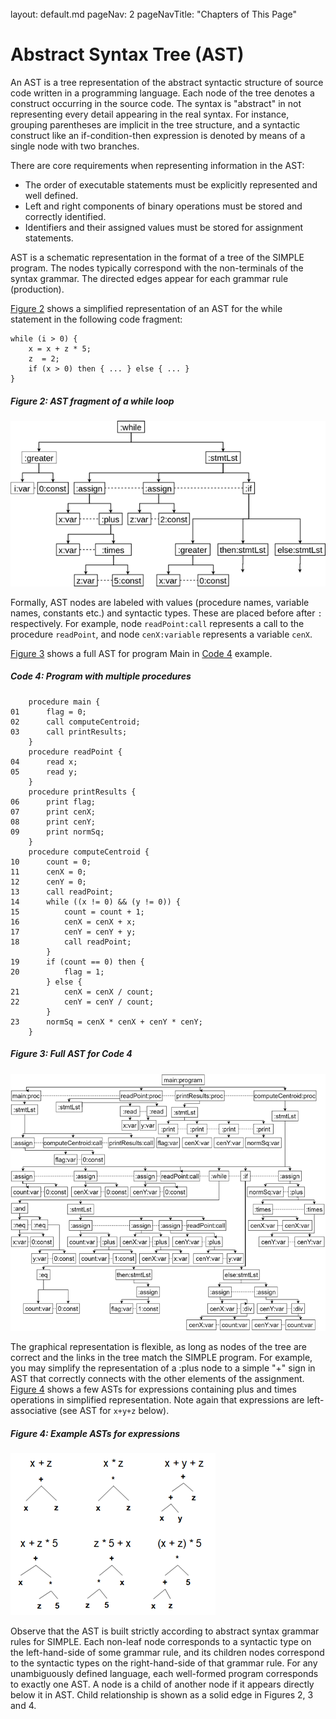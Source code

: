 <br>

<frontmatter>
  layout: default.md
  pageNav: 2
  pageNavTitle: "Chapters of This Page"
</frontmatter>

[](#abstract-syntax-tree-ast)Abstract Syntax Tree (AST)
=======================================================

An AST is a tree representation of the abstract syntactic structure of source code written in a programming language. Each node of the tree denotes a construct occurring in the source code. The syntax is "abstract" in not representing every detail appearing in the real syntax. For instance, grouping parentheses are implicit in the tree structure, and a syntactic construct like an if-condition-then expression is denoted by means of a single node with two branches.

There are core requirements when representing information in the AST:

*   The order of executable statements must be explicitly represented and well defined.
*   Left and right components of binary operations must be stored and correctly identified.
*   Identifiers and their assigned values must be stored for assignment statements.

AST is a schematic representation in the format of a tree of the SIMPLE program. The nodes typically correspond with the non-terminals of the syntax grammar. The directed edges appear for each grammar rule (production).

[Figure 2](#figure-2-ast-fragment-of-a-while-loop) shows a simplified representation of an AST for the while statement in the following code fragment:

    while (i > 0) {
        x = x + z * 5;
        z  = 2;
        if (x > 0) then { ... } else { ... }
    }


##### [](#figure-2-ast-fragment-of-a-while-loop)Figure 2: AST fragment of a while loop

![figure-2](../../images/fig2.png)

Formally, AST nodes are labeled with values (procedure names, variable names, constants etc.) and syntactic types. These are placed before after `:` respectively. For example, node `readPoint:call` represents a call to the procedure `readPoint`, and node `cenX:variable` represents a variable `cenX`.

[Figure 3](#figure-3-full-ast-for-code-4) shows a full AST for program Main in [Code 4](#code-4-program-with-multiple-procedures-in-simple) example.

##### [](#code-4-program-with-multiple-procedures)Code 4: Program with multiple procedures

        procedure main {
    01      flag = 0;
    02      call computeCentroid;
    03      call printResults;
        }
        procedure readPoint {
    04      read x;
    05      read y;
        }
        procedure printResults {
    06      print flag;
    07      print cenX;
    08      print cenY;
    09      print normSq;
        }
        procedure computeCentroid {
    10      count = 0;
    11      cenX = 0;
    12      cenY = 0;
    13      call readPoint;
    14      while ((x != 0) && (y != 0)) {
    15          count = count + 1;
    16          cenX = cenX + x;
    17          cenY = cenY + y;
    18          call readPoint;
            }
    19      if (count == 0) then {
    20          flag = 1;
            } else {
    21          cenX = cenX / count;
    22          cenY = cenY / count;
            }
    23      normSq = cenX * cenX + cenY * cenY;
        }


##### [](#figure-3-full-ast-for-code-4)Figure 3: Full AST for Code 4

![figure-3](../../images/fig3.png)

The graphical representation is flexible, as long as nodes of the tree are correct and the links in the tree match the SIMPLE program. For example, you may simplify the representation of a :plus node to a simple "+" sign in AST that correctly connects with the other elements of the assignment. [Figure 4](#figure-4-example-asts-for-expressions) shows a few ASTs for expressions containing plus and times operations in simplified representation. Note again that expressions are left-associative (see AST for `x+y+z` below).

##### [](#figure-4-example-asts-for-expressions)Figure 4: Example ASTs for expressions

![figure-4](../../images/fig4.png)

Observe that the AST is built strictly according to abstract syntax grammar rules for SIMPLE. Each non-leaf node corresponds to a syntactic type on the left-hand-side of some grammar rule, and its children nodes correspond to the syntactic types on the right-hand-side of that grammar rule. For any unambiguously defined language, each well-formed program corresponds to exactly one AST. A node is a child of another node if it appears directly below it in AST. Child relationship is shown as a solid edge in Figures 2, 3 and 4.
